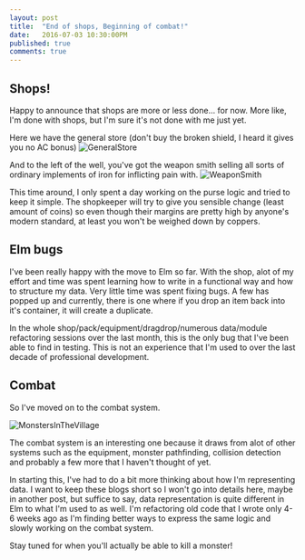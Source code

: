 ```yaml
---
layout: post
title:  "End of shops, Beginning of combat!"
date:   2016-07-03 10:30:00PM
published: true
comments: true
---
```


## Shops!

Happy to announce that shops are more or less done... for now. More like, I'm done with shops, but I'm sure it's not done with me just yet.

Here we have the general store (don't buy the broken shield, I heard it gives you no AC bonus)
![GeneralStore](/cotwmtor/images/generalstore.png)

And to the left of the well, you've got the weapon smith selling all sorts of ordinary implements of iron for inflicting pain with.
![WeaponSmith](/cotwmtor/images/weaponsmith.png)

This time around, I only spent a day working on the purse logic and tried to keep it simple. The shopkeeper will try to give you sensible change (least amount of coins) so even though their margins are pretty high by anyone's modern standard, at least you won't be weighed down by coppers.

## Elm bugs

I've been really happy with the move to Elm so far. With the shop, alot of my effort and time was spent learning how to write in a functional way and how to structure my data. Very little time was spent fixing bugs. A few has popped up and currently, there is one where if you drop an item back into it's container, it will create a duplicate. 

In the whole shop/pack/equipment/dragdrop/numerous data/module refactoring sessions over the last month, this is the only bug that I've been able to find in testing. This is not an experience that I'm used to over the last decade of professional development. 

## Combat

So I've moved on to the combat system.

![MonstersInTheVillage](/cotwmtor/images/monsterinvillage.png)

The combat system is an interesting one because it draws from alot of other systems such as the equipment, monster pathfinding, collision detection and probably a few more that I haven't thought of yet.

In starting this, I've had to do a bit more thinking about how I'm representing data. I want to keep these blogs short so I won't go into details here, maybe in another post, but suffice to say, data representation is quite different in Elm to what I'm used to as well. I'm refactoring old code that I wrote only 4-6 weeks ago as I'm finding better ways to express the same logic and slowly working on the combat system.

Stay tuned for when you'll actually be able to kill a monster!
